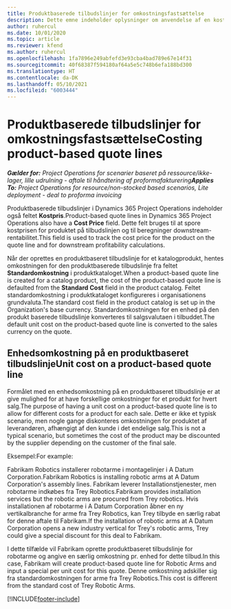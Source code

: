 ```yaml
---
title: Produktbaserede tilbudslinjer for omkostningsfastsættelse
description: Dette emne indeholder oplysninger om anvendelse af en kostpris på en produktbaseret tilbudslinje.
author: ruhercul
ms.date: 10/01/2020
ms.topic: article
ms.reviewer: kfend
ms.author: ruhercul
ms.openlocfilehash: 1fa7896e249abfefd3e93cba4bad789e67e14f31
ms.sourcegitcommit: 40f68387f594180af64a5e5c748b6efa188bd300
ms.translationtype: HT
ms.contentlocale: da-DK
ms.lasthandoff: 05/10/2021
ms.locfileid: "6003444"
---
```

# <a name="costing-product-based-quote-lines"></a><span data-ttu-id="7e4d7-103">Produktbaserede tilbudslinjer for omkostningsfastsættelse</span><span class="sxs-lookup"><span data-stu-id="7e4d7-103">Costing product-based quote lines</span></span>

<span data-ttu-id="7e4d7-104">_**Gælder for:** Project Operations for scenarier baseret på ressource/ikke-lager, lille udrulning - aftale til håndtering af proformafakturering_</span><span class="sxs-lookup"><span data-stu-id="7e4d7-104">_**Applies To:** Project Operations for resource/non-stocked based scenarios, Lite deployment - deal to proforma invoicing_</span></span>


<span data-ttu-id="7e4d7-105">Produktbaserede tilbudslinjer i Dynamics 365 Project Operations indeholder også feltet **Kostpris**.</span><span class="sxs-lookup"><span data-stu-id="7e4d7-105">Product-based quote lines in Dynamics 365 Project Operations also have a **Cost Price** field.</span></span> <span data-ttu-id="7e4d7-106">Dette felt bruges til at spore kostprisen for produktet på tilbudslinjen og til beregninger downstream-rentabilitet.</span><span class="sxs-lookup"><span data-stu-id="7e4d7-106">This field is used to track the cost price for the product on the quote line and for downstream profitability calculations.</span></span>

<span data-ttu-id="7e4d7-107">Når der oprettes en produktbaseret tilbudslinje for et katalogprodukt, hentes omkostningen for den produktbaserede tilbudslinje fra feltet **Standardomkostning** i produktkataloget.</span><span class="sxs-lookup"><span data-stu-id="7e4d7-107">When a product-based quote line is created for a catalog product, the cost of the product-based quote line is defaulted from the **Standard Cost** field in the product catalog.</span></span> <span data-ttu-id="7e4d7-108">Feltet standardomkostning i produktkataloget konfigureres i organisationens grundvaluta.</span><span class="sxs-lookup"><span data-stu-id="7e4d7-108">The standard cost field in the product catalog is set up in the Organization's base currency.</span></span> <span data-ttu-id="7e4d7-109">Standardomkostningen for en enhed på den produkt baserede tilbudslinje konverteres til salgsvalutaen i tilbuddet.</span><span class="sxs-lookup"><span data-stu-id="7e4d7-109">The default unit cost on the product-based quote line is converted to the sales currency on the quote.</span></span>

## <a name="unit-cost-on-a-product-based-quote-line"></a><span data-ttu-id="7e4d7-110">Enhedsomkostning på en produktbaseret tilbudslinje</span><span class="sxs-lookup"><span data-stu-id="7e4d7-110">Unit cost on a product-based quote line</span></span>

<span data-ttu-id="7e4d7-111">Formålet med en enhedsomkostning på en produktbaseret tilbudslinje er at give mulighed for at have forskellige omkostninger for et produkt for hvert salg.</span><span class="sxs-lookup"><span data-stu-id="7e4d7-111">The purpose of having a unit cost on a product-based quote line is to allow for different costs for a product for each sale.</span></span> <span data-ttu-id="7e4d7-112">Dette er ikke et typisk scenario, men nogle gange diskonteres omkostningen for produktet af leverandøren, afhængigt af den kunde i det endelige salg.</span><span class="sxs-lookup"><span data-stu-id="7e4d7-112">This is not a typical scenario, but sometimes the cost of the product may be discounted by the supplier depending on the customer of the final sale.</span></span>

<span data-ttu-id="7e4d7-113">Eksempel:</span><span class="sxs-lookup"><span data-stu-id="7e4d7-113">For example:</span></span>

<span data-ttu-id="7e4d7-114">Fabrikam Robotics installerer robotarme i montagelinjer i A Datum Corporation.</span><span class="sxs-lookup"><span data-stu-id="7e4d7-114">Fabrikam Robotics is installing robotic arms at A Datum Corporation's assembly lines.</span></span> <span data-ttu-id="7e4d7-115">Fabrikam leverer Installationstjenester, men robotarme indkøbes fra Trey Robotics.</span><span class="sxs-lookup"><span data-stu-id="7e4d7-115">Fabrikam provides installation services but the robotic arms are procured from Trey robotics.</span></span> <span data-ttu-id="7e4d7-116">Hvis installationen af robotarme i A Datum Corporation åbner en ny vertikalbranche for arme fra Trey Robotics, kan Trey tilbyde en særlig rabat for denne aftale til Fabrikam.</span><span class="sxs-lookup"><span data-stu-id="7e4d7-116">If the installation of robotic arms at A Datum Corporation opens a new industry vertical for Trey's robotic arms, Trey could give a special discount for this deal to Fabrikam.</span></span>

<span data-ttu-id="7e4d7-117">I dette tilfælde vil Fabrikam oprette produktbaseret tilbudslinje for robotarme og angive en særlig omkostning pr. enhed for dette tilbud.</span><span class="sxs-lookup"><span data-stu-id="7e4d7-117">In this case, Fabrikam will create product-based quote line for Robotic Arms and input a special per unit cost for this quote.</span></span> <span data-ttu-id="7e4d7-118">Denne omkostning adskiller sig fra standardomkostningen for arme fra Trey Robotics.</span><span class="sxs-lookup"><span data-stu-id="7e4d7-118">This cost is different from the standard cost of Trey Robotic Arms.</span></span>


[!INCLUDE[footer-include](../../includes/footer-banner.md)]